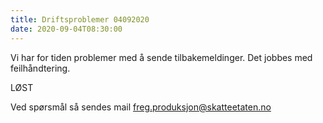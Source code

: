 ```yaml
---
title: Driftsproblemer 04092020
date: 2020-09-04T08:30:00
---
```

Vi har for tiden problemer med å sende tilbakemeldinger. 
Det jobbes med feilhåndtering.

LØST

Ved spørsmål så sendes mail freg.produksjon@skatteetaten.no
